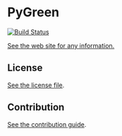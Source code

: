 
# PyGreen

[![Build Status](https://travis-ci.org/nicolas-van/pygreen.svg?branch=master)](https://travis-ci.org/nicolas-van/pygreen)

[See the web site for any information.](http://nicolas-van.github.io/pygreen/)

## License

[See the license file](./LICENSE.md).

## Contribution

[See the contribution guide](./CONTRIBUTING.md).
